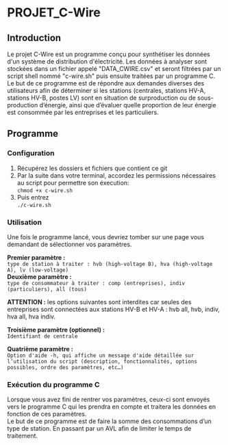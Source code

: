 # PROJET_C-Wire

## Introduction
Le projet C-Wire est un programme conçu pour synthétiser les données d'un système de distribution d'électricité.
Les données à analyser sont stockées dans un fichier appelé "DATA_CWIRE.csv" et seront filtrées par un script shell nommé "c-wire.sh" puis ensuite traitées par un programme C.
Le but de ce programme est de répondre aux demandes diverses des utilisateurs afin de déterminer si les stations (centrales, stations HV-A, stations HV-B, postes LV) sont en situation de surproduction ou de sous-production d’énergie, ainsi que
d’évaluer quelle proportion de leur énergie est consommée par les entreprises et les particuliers. 

## Programme
### Configuration
1. Récupérez les dossiers et fichiers que contient ce git
2. Par la suite dans votre terminal, accordez les permissions nécessaires au script pour permettre son éxecution:  
`chmod +x c-wire.sh`
3. Puis entrez  
   `./c-wire.sh`

### Utilisation
Une fois le programme lancé, vous devriez tomber sur une page vous demandant de sélectionner vos paramètres.  
  
__Premier paramètre :__  
`type de station à traiter : hvb (high-voltage B), hva (high-voltage A), lv (low-voltage)`  
__Deuxième paramètre :__  
`type de consommateur à traiter : comp (entreprises), indiv (particuliers), all (tous)`

__ATTENTION :__ les options suivantes sont interdites car seules des entreprises sont connectées aux stations HV-B et HV-A : hvb all, hvb, indiv, hva all, hva indiv.

__Troisième paramètre (optionnel) :__  
`Identifiant de centrale`  

__Quatrième paramètre :__  
`Option d'aide -h, qui affiche un message d'aide détaillée sur l’utilisation du script (description, fonctionnalités, options possibles, ordre des paramètres, etc…)`

### Exécution du programme C

Lorsque vous avez fini de rentrer vos paramètres, ceux-ci sont envoyés vers le programme C qui les prendra en compte et traitera les données en fonction de ces paramètres.  
Le but de ce programme est de faire la somme des consommations d’un type de station. En passant par un AVL afin de limiter le temps de traitement.






